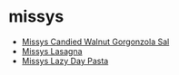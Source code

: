 # missys

 * [Missys Candied Walnut Gorgonzola Sal](index/m/missys-candied-walnut-gorgonzola-sal.json)
 * [Missys Lasagna](index/m/missys-lasagna.json)
 * [Missys Lazy Day Pasta](index/m/missys-lazy-day-pasta.json)
